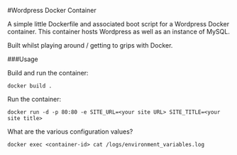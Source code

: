 #Wordpress Docker Container

A simple little Dockerfile and associated boot script for a Wordpress Docker container. This container hosts Wordpress as well as an instance of MySQL.

Built whilst playing around / getting to grips with Docker.

###Usage

Build and run the container:

    docker build .

Run the container:

    docker run -d -p 80:80 -e SITE_URL=<your site URL> SITE_TITLE=<your site title>

What are the various configuration values?

    docker exec <container-id> cat /logs/environment_variables.log
